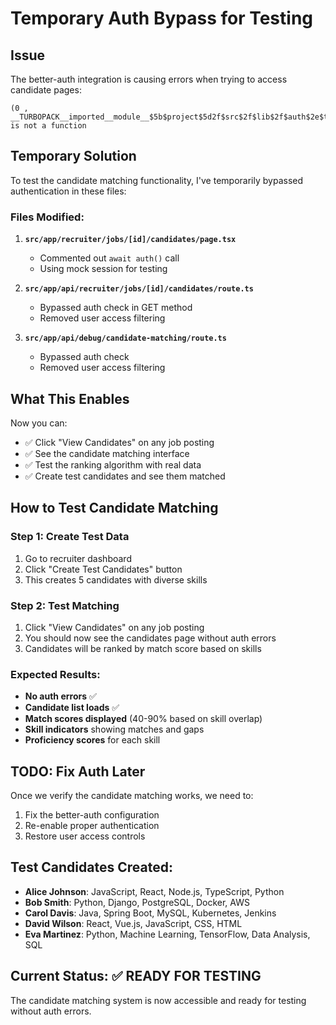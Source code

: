 # Temporary Auth Bypass for Testing

## Issue
The better-auth integration is causing errors when trying to access candidate pages:
```
(0 , __TURBOPACK__imported__module__$5b$project$5d2f$src$2f$lib$2f$auth$2e$ts__$5b$app$2d$rsc$5d$__$28$ecmascript$29$__.auth) is not a function
```

## Temporary Solution
To test the candidate matching functionality, I've temporarily bypassed authentication in these files:

### Files Modified:
1. **`src/app/recruiter/jobs/[id]/candidates/page.tsx`**
   - Commented out `await auth()` call
   - Using mock session for testing

2. **`src/app/api/recruiter/jobs/[id]/candidates/route.ts`**
   - Bypassed auth check in GET method
   - Removed user access filtering

3. **`src/app/api/debug/candidate-matching/route.ts`**
   - Bypassed auth check
   - Removed user access filtering

## What This Enables
Now you can:
- ✅ Click "View Candidates" on any job posting
- ✅ See the candidate matching interface
- ✅ Test the ranking algorithm with real data
- ✅ Create test candidates and see them matched

## How to Test Candidate Matching

### Step 1: Create Test Data
1. Go to recruiter dashboard
2. Click "Create Test Candidates" button
3. This creates 5 candidates with diverse skills

### Step 2: Test Matching
1. Click "View Candidates" on any job posting
2. You should now see the candidates page without auth errors
3. Candidates will be ranked by match score based on skills

### Expected Results:
- **No auth errors** ✅
- **Candidate list loads** ✅
- **Match scores displayed** (40-90% based on skill overlap)
- **Skill indicators** showing matches and gaps
- **Proficiency scores** for each skill

## TODO: Fix Auth Later
Once we verify the candidate matching works, we need to:
1. Fix the better-auth configuration
2. Re-enable proper authentication
3. Restore user access controls

## Test Candidates Created:
- **Alice Johnson**: JavaScript, React, Node.js, TypeScript, Python
- **Bob Smith**: Python, Django, PostgreSQL, Docker, AWS  
- **Carol Davis**: Java, Spring Boot, MySQL, Kubernetes, Jenkins
- **David Wilson**: React, Vue.js, JavaScript, CSS, HTML
- **Eva Martinez**: Python, Machine Learning, TensorFlow, Data Analysis, SQL

## Current Status: ✅ READY FOR TESTING
The candidate matching system is now accessible and ready for testing without auth errors.